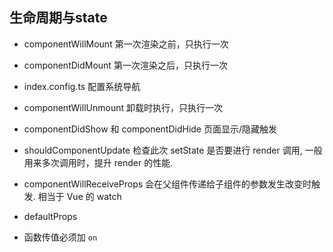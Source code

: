 ## 生命周期与state
- componentWillMount 第一次渲染之前，只执行一次
- componentDidMount 第一次渲染之后，只执行一次
- index.config.ts 配置系统导航
- componentWillUnmount 卸载时执行，只执行一次

- componentDidShow 和 componentDidHide 页面显示/隐藏触发
- shouldComponentUpdate 检查此次 setState 是否要进行 render 调用, 一般用来多次调用时，提升 render 的性能.

- componentWillReceiveProps 会在父组件传递给子组件的参数发生改变时触发. 相当于 Vue 的 watch

- defaultProps
- 函数传值必须加 `on`
